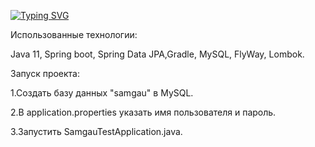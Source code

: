 [![Typing SVG](https://readme-typing-svg.herokuapp.com?color=%2336BCF7&lines=Samgau+Holding+Library)](https://git.io/typing-svg)

Использованные технологии:

Java 11, Spring boot, Spring Data JPA,Gradle, MySQL, FlyWay, Lombok.


Запуск проектa:

1.Создать базу данных "samgau" в MySQL.

2.В application.properties указать имя пользователя и пароль.

3.Запустить SamgauTestApplication.java.
